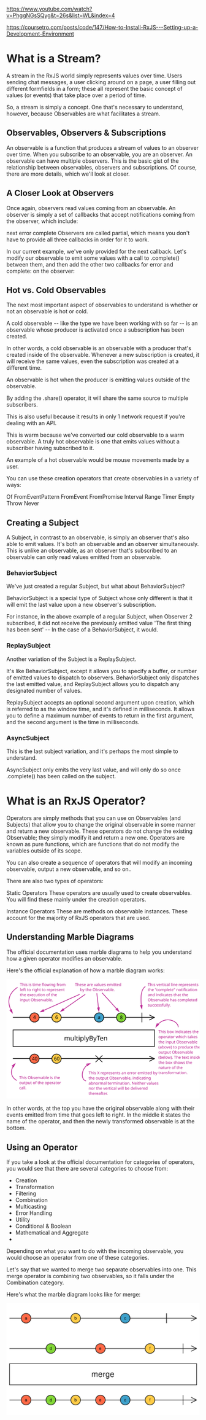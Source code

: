 
https://www.youtube.com/watch?v=PhggNGsSQyg&t=26s&list=WL&index=4

https://coursetro.com/posts/code/147/How-to-Install-RxJS---Setting-up-a-Development-Environment

# What is a Stream?
A stream in the RxJS world simply represents values over time. Users sending chat messages, a user clicking around on a page, a user filling out different formfields in a form; these all represent the basic concept of values (or events) that take place over a period of time.

So, a stream is simply a concept. One that's necessary to understand, however, because Observables are what facilitates a stream.

## Observables, Observers & Subscriptions
An observable is a function that produces a stream of values to an observer over time. 
When you subscribe to an observable, you are an observer.
An observable can have multiple observers.
This is the basic gist of the relationship between observables, observers and subscriptions. Of course, there are more details, which we'll look at closer.


## A Closer Look at Observers
Once again, observers read values coming from an observable. An observer is simply a set of callbacks that accept notifications coming from the observer, which include:

next
error
complete
Observers are called partial, which means you don't have to provide all three callbacks in order for it to work.

In our current example, we've only provided for the next callback. Let's modify our observable to emit some values with a call to .complete() between them, and then add the other two callbacks for error and complete: on the observer:

## Hot vs. Cold Observables
The next most important aspect of observables to understand is whether or not an observable is hot or cold.

A cold observable -- like the type we have been working with so far -- is an observable whose producer is activated once a subscription has been created.

In other words, a cold observable is an observable with a producer that's created inside of the observable. Whenever a new subscription is created, it will receive the same values, even the subscription was created at a different time.

An observable is hot when the producer is emitting values outside of the observable.

By adding the .share() operator, it will share the same source to multiple subscribers.

This is also useful because it results in only 1 network request if you're dealing with an API.

This is warm because we've converted our cold observable to a warm observable. A truly hot observable is one that emits values without a subscriber having subscribed to it. 

An example of a hot observable would be mouse movements made by a user.

You can use these creation operators that create observables in a variety of ways:

Of
FromEventPattern
FromEvent
FromPromise
Interval
Range
Timer
Empty
Throw
Never

## Creating a Subject

A Subject, in contrast to an observable, is simply an observer that's also able to emit values. It's both an observable and an observer simultaneously. This is unlike an observable, as an observer that's subscribed to an observable can only read values emitted from an observable.


### BehaviorSubject
We've just created a regular Subject, but what about BehaviorSubject?

BehaviorSubject is a special type of Subject whose only different is that it will emit the last value upon a new observer's subscription.

For instance, in the above example of a regular Subject, when Observer 2 subscribed, it did not receive the previously emitted value 'The first thing has been sent' -- In the case of a BehaviorSubject, it would. 

### ReplaySubject
Another variation of the Subject is a ReplaySubject.

It's like BehaviorSubject, except it allows you to specify a buffer, or number of emitted values to dispatch to observers. BehaviorSubject only dispatches the last emitted value, and ReplaySubject allows you to dispatch any designated number of values.

ReplaySubject accepts an optional second argument upon creation, which is referred to as the window time, and it's defined in milliseconds. It allows you to define a maximum number of events to return in the first argument, and the second argument is the time in milliseconds.

### AsyncSubject
This is the last subject variation, and it's perhaps the most simple to understand.

AsyncSubject only emits the very last value, and will only do so once .complete() has been called on the subject.


# What is an RxJS Operator?
Operators are simply methods that you can use on Observables (and Subjects) that allow you to change the original observable in some manner and return a new observable. These operators do not change the existing Observable; they simply modify it and return a new one. Operators are known as pure functions, which are functions that do not modify the variables outside of its scope.

You can also create a sequence of operators that will modify an incoming observable, output a new observable, and so on..

There are also two types of operators:

Static Operators
These operators are usually used to create observables. You will find these mainly under the creation operators.

Instance Operators
These are methods on observable instances. These account for the majority of RxJS operators that are used.

## Understanding Marble Diagrams
The official documentation uses marble diagrams to help you understand how a given operator modifies an observable.

Here's the official explanation of how a marble diagram works:

![Operators Image](marble-diagram.svg "Operators")
 
 In other words, at the top you have the original observable along with their events emitted from time that goes left to right. In the middle it states the name of the operator, and then the newly transformed observable is at the bottom.

 ## Using an Operator

 If you take a look at the official documentation for categories of operators, you would see that there are several categories to choose from:

* Creation
* Transformation
* Filtering
* Combination
* Multicasting
* Error Handling
* Utility
* Conditional & Boolean
* Mathematical and Aggregate
* 
Depending on what you want to do with the incoming observable, you would choose an operator from one of these categories.

Let's say that we wanted to merge two separate observables into one. This merge operator is combining two observables, so it falls under the Combination category. 

Here's what the marble diagram looks like for merge:

![Merge Operator](merge.png "Merge Operator")